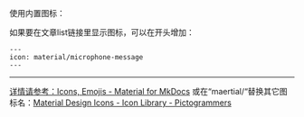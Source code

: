 使用内置图标：

如果要在文章list链接里显示图标，可以在开头增加：

```
---
icon: material/microphone-message
---
```

---

[详情请参考：Icons, Emojis - Material for MkDocs](https://squidfunk.github.io/mkdocs-material/reference/icons-emojis/?h=icon#search) 或在“maertial/“替换其它图标名：[Material Design Icons - Icon Library - Pictogrammers](https://pictogrammers.com/library/mdi/)
